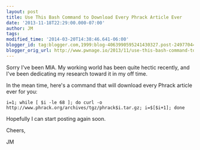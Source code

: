 ```yaml
---
layout: post
title: Use This Bash Command to Download Every Phrack Article Ever
date: '2013-11-18T22:29:00.000-07:00'
author: JM
tags: 
modified_time: '2014-03-20T14:38:46.641-06:00'
blogger_id: tag:blogger.com,1999:blog-4063990595241430327.post-2497704418641630690
blogger_orig_url: http://www.pwnage.io/2013/11/use-this-bash-command-to-download-every.html
---
```


Sorry I've been MIA. My working world has been quite hectic recently, and I've been dedicating my research toward it in my off time.

In the mean time, here's a command that will download every Phrack article ever for you:

`i=1; while [ $i -le 68 ]; do curl -o http://www.phrack.org/archives/tgz/phrack$i.tar.gz; i=$[$i+1]; done`

Hopefully I can start posting again soon.

Cheers,

JM
